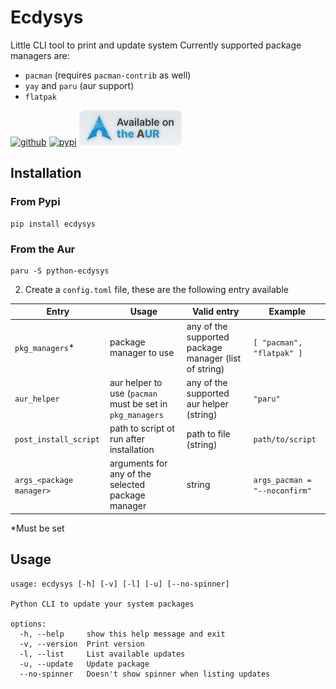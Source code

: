 # Ecdysys

Little CLI tool to print and update system
Currently supported package managers are:
- `pacman` (requires `pacman-contrib` as well)
- `yay` and `paru` (aur support)
- `flatpak`

[<img alt="github" height="56" src="https://cdn.jsdelivr.net/npm/@intergrav/devins-badges@3/assets/cozy/available/github_vector.svg">](https://github.com/claymorwan/ecdysys)
[<img alt="pypi" height="56" src="https://cdn.jsdelivr.net/npm/@intergrav/devins-badges@3/assets/cozy/available/pypi_vector.svg">](https://pypi.org/project/ecdysys/)
[<img alt="aur" height="56" src="./assets/cozy_vector.svg">](https://aur.archlinux.org/packages/python-ecdysys)



## Installation
### From Pypi
```shell
pip install ecdysys
```
### From the Aur
```shell
paru -S python-ecdysys
```
2. Create a `config.toml` file, these are the following entry available

| Entry                    | Usage                                                     | Valid entry                                           | Example                       |
|--------------------------|-----------------------------------------------------------|-------------------------------------------------------|-------------------------------|
| `pkg_managers`*          | package manager to use                                    | any of the supported package manager (list of string) | `[ "pacman", "flatpak" ]`     |
| `aur_helper`             | aur helper to use (`pacman` must be set in `pkg_managers` | any of the supported aur helper (string)              | `"paru"`                      |
| `post_install_script`    | path to script ot run after installation                  | path to file (string)                                 | `path/to/script`              |
| `args_<package manager>` | arguments for any of the selected package manager         | string                                                | `args_pacman = "--noconfirm"` |

*Must be set

## Usage
```
usage: ecdysys [-h] [-v] [-l] [-u] [--no-spinner]

Python CLI to update your system packages

options:
  -h, --help     show this help message and exit
  -v, --version  Print version
  -l, --list     List available updates
  -u, --update   Update package
  --no-spinner   Doesn't show spinner when listing updates
```